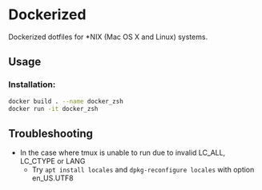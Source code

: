 Dockerized
========

Dockerized dotfiles for \*NIX (Mac OS X and Linux) systems.

Usage
------------

### Installation:

```bash
docker build . --name docker_zsh
docker run -it docker_zsh
```

Troubleshooting
------------

* In the case where tmux is unable to run due to invalid LC_ALL, LC_CTYPE or LANG
    * Try `apt install locales` and `dpkg-reconfigure locales` with option en_US.UTF8

